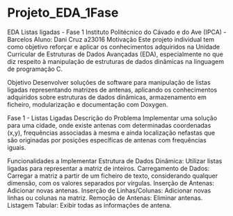 # Projeto_EDA_1Fase
EDA Listas ligadas - Fase 1
Instituto Politécnico do Cávado e do Ave (IPCA) - Barcelos
Aluno: Dani Cruz a23016
Motivação
Este projeto individual tem como objetivo reforçar e aplicar os conhecimentos adquiridos na Unidade Curricular de Estruturas de Dados Avançadas (EDA), especialmente no que diz respeito à manipulação de estruturas de dados dinâmicas na linguagem de programação C.

Objetivo
Desenvolver soluções de software para manipulação de listas ligadas representando matrizes de antenas, aplicando os conhecimentos adquiridos sobre estruturas de dados dinâmicas, armazenamento em ficheiro, modularização e documentação com Doxygen.

Fase 1 - Listas Ligadas
Descrição do Problema
Implementar uma solução para uma cidade, onde existe antenas com determinadas coordenadas (x,y), frequências
associadas à mesma e ainda localização nefastas que são originadas por posições específicas
de antenas com frequências iguais.


Funcionalidades a Implementar
Estrutura de Dados Dinâmica: Utilizar listas ligadas para representar a matriz de inteiros.
Carregamento de Dados: Carregar a matriz a partir de um ficheiro de texto, considerando qualquer dimensão, com os valores separados por vírgulas.
Inserção de Antenas: Adicionar novas antenas.
Inserção de Linhas/Colunas: Adicionar novas linhas ou colunas na matriz.
Remoção de Antenas: Eliminar antenas.
Listagem Tabular: Exibir todas as informações de antena.
